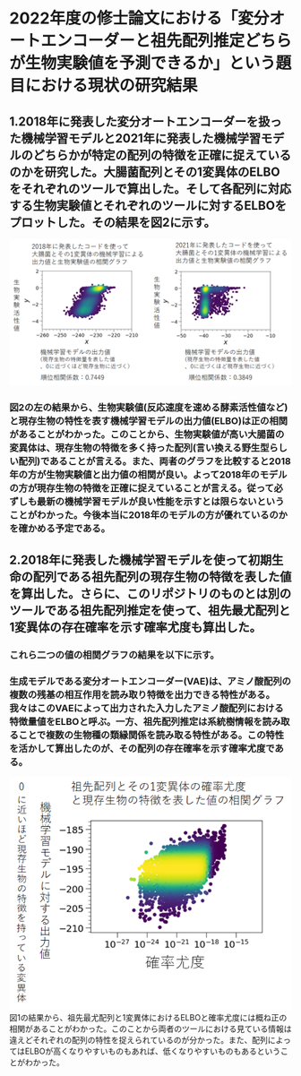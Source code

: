 # 2022年度の修士論文における「変分オートエンコーダーと祖先配列推定どちらが生物実験値を予測できるか」という題目における現状の研究結果<br>

## 1.2018年に発表した変分オートエンコーダーを扱った機械学習モデルと2021年に発表した機械学習モデルのどちらかが特定の配列の特徴を正確に捉えているのかを研究した。大腸菌配列とその1変異体のELBOをそれぞれのツールで算出した。そして各配列に対応する生物実験値とそれぞれのツールに対するELBOをプロットした。その結果を図2に示す。<br>
![2018年のコードと2021年のコードの性能](生物実験_Elbo_2018_2021.png "図2:祖先配列とその1変異体の特徴量と確率尤度の相関関係" )<br>
### 図2の左の結果から、生物実験値(反応速度を速める酵素活性値など)と現存生物の特性を表す機械学習モデルの出力値(ELBO)は正の相関があることがわかった。このことから、生物実験値が高い大腸菌の変異体は、現存生物の特徴を多く持った配列(言い換える野生型らしい配列)であることが言える。また、両者のグラフを比較すると2018年の方が生物実験値と出力値の相関が良い。よって2018年のモデルの方が現存生物の特徴を正確に捉えていることが言える。従って必ずしも最新の機械学習モデルが良い性能を示すとは限らないということがわかった。今後本当に2018年のモデルの方が優れているのかを確かめる予定である。

## 2.2018年に発表した機械学習モデルを使って初期生命の配列である祖先配列の現存生物の特徴を表した値を算出した。さらに、このリポジトリのものとは別のツールである祖先配列推定を使って、祖先最尤配列と1変異体の存在確率を示す確率尤度も算出した。<br>
### これら二つの値の相関グラフの結果を以下に示す。<br>
### 生成モデルである変分オートエンコーダー(VAE)は、アミノ酸配列の複数の残基の相互作用を読み取り特徴を出力できる特性がある。我々はこのVAEによって出力された入力したアミノ酸配列における特徴量値をELBOと呼ぶ。一方、祖先配列推定は系統樹情報を読み取ることで複数の生物種の類縁関係を読み取る特性がある。この特性を活かして算出したのが、その配列の存在確率を示す確率尤度である。
![祖先最尤配列とその1変異体のELBOと確率尤度の関係](祖先配列_確率尤度_ELBO.png "図1:祖先配列とその1変異体の特徴量と確率尤度の相関関係" )<br>
図1の結果から、祖先最尤配列と1変異体におけるELBOと確率尤度には概ね正の相関があることがわかった。このことから両者のツールにおける見ている情報は違えどそれぞれの配列の特性を捉えられているのが分かった。また、配列によってはELBOが高くなりやすいものもあれば、低くなりやすいものもあるということがわかった。


